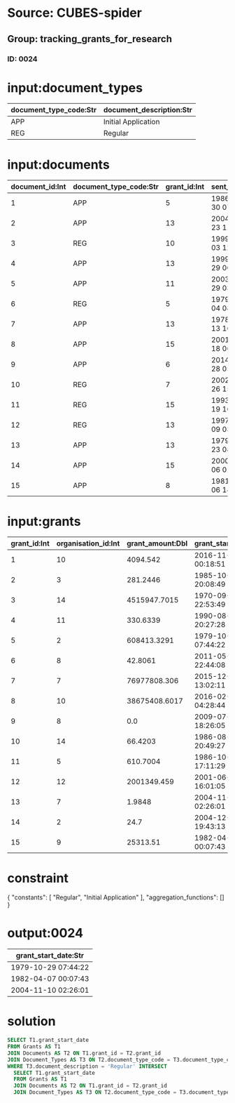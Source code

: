 # Source: CUBES-spider
## Group: tracking_grants_for_research
### ID: 0024

# input:document_types

| document_type_code:Str | document_description:Str |
|---|---|
| APP | Initial Application |
| REG | Regular |

# input:documents

| document_id:Int | document_type_code:Str | grant_id:Int | sent_date:Str | response_received_date:Str | other_details:Str |
|---|---|---|---|---|---|
| 1 | APP | 5 | 1986-11-30 07:56:35 | 1977-12-01 02:18:53 | nan |
| 2 | APP | 13 | 2004-01-23 11:57:08 | 1979-12-08 10:38:07 | nan |
| 3 | REG | 10 | 1999-03-03 12:25:58 | 1995-09-12 13:13:48 | nan |
| 4 | APP | 13 | 1999-05-29 00:02:46 | 1991-09-25 10:38:24 | nan |
| 5 | APP | 11 | 2003-08-29 03:32:52 | 1986-05-23 07:17:59 | nan |
| 6 | REG | 5 | 1979-07-04 08:54:23 | 1976-10-04 22:13:27 | nan |
| 7 | APP | 13 | 1978-09-13 16:23:29 | 1979-01-06 05:05:30 | nan |
| 8 | APP | 15 | 2001-06-18 06:35:49 | 1986-05-18 01:54:56 | nan |
| 9 | APP | 6 | 2014-01-28 05:11:34 | 1980-02-24 15:23:44 | nan |
| 10 | REG | 7 | 2002-07-26 15:50:28 | 1987-10-29 15:35:50 | nan |
| 11 | REG | 15 | 1993-02-19 16:31:12 | 1994-03-13 01:52:45 | nan |
| 12 | REG | 13 | 1997-03-09 03:42:19 | 1977-01-27 07:14:11 | nan |
| 13 | APP | 13 | 1979-08-23 08:22:34 | 1990-01-19 19:57:14 | nan |
| 14 | APP | 15 | 2000-06-06 01:03:46 | 1971-08-28 11:20:56 | nan |
| 15 | APP | 8 | 1981-08-06 14:56:55 | 1999-06-01 18:41:00 | nan |

# input:grants

| grant_id:Int | organisation_id:Int | grant_amount:Dbl | grant_start_date:Str | grant_end_date:Str | other_details:Str |
|---|---|---|---|---|---|
| 1 | 10 | 4094.542 | 2016-11-20 00:18:51 | 2004-10-24 09:09:39 | et |
| 2 | 3 | 281.2446 | 1985-10-09 20:08:49 | 1985-06-08 00:22:07 | occaecati |
| 3 | 14 | 4515947.7015 | 1970-09-19 22:53:49 | 1989-03-16 18:27:16 | et |
| 4 | 11 | 330.6339 | 1990-08-13 20:27:28 | 2014-08-13 22:58:50 | et |
| 5 | 2 | 608413.3291 | 1979-10-29 07:44:22 | 1996-08-16 20:45:05 | corrupti |
| 6 | 8 | 42.8061 | 2011-05-10 22:44:08 | 1977-12-27 01:51:18 | dolor |
| 7 | 7 | 76977808.306 | 2015-12-14 13:02:11 | 1981-03-09 17:12:27 | explicabo |
| 8 | 10 | 38675408.6017 | 2016-02-25 04:28:44 | 1983-06-22 15:12:32 | aliquam |
| 9 | 8 | 0.0 | 2009-07-14 18:26:05 | 1982-03-11 15:27:55 | sapiente |
| 10 | 14 | 66.4203 | 1986-08-26 20:49:27 | 2007-09-26 19:19:26 | veniam |
| 11 | 5 | 610.7004 | 1986-10-31 17:11:29 | 2001-05-22 21:02:43 | voluptatum |
| 12 | 12 | 2001349.459 | 2001-06-22 16:01:05 | 2007-04-24 03:04:13 | aut |
| 13 | 7 | 1.9848 | 2004-11-10 02:26:01 | 2011-05-29 11:21:59 | qui |
| 14 | 2 | 24.7 | 2004-12-05 19:43:13 | 1983-12-17 12:29:58 | aliquam |
| 15 | 9 | 25313.51 | 1982-04-07 00:07:43 | 1991-06-06 07:26:25 | ea |

# constraint

{
  "constants": [
    "Regular",
    "Initial Application"
  ],
  "aggregation_functions": []
}

# output:0024

| grant_start_date:Str |
|---|
| 1979-10-29 07:44:22 |
| 1982-04-07 00:07:43 |
| 2004-11-10 02:26:01 |

# solution

```sql
SELECT T1.grant_start_date
FROM Grants AS T1
JOIN Documents AS T2 ON T1.grant_id = T2.grant_id
JOIN Document_Types AS T3 ON T2.document_type_code = T3.document_type_code
WHERE T3.document_description = 'Regular' INTERSECT
  SELECT T1.grant_start_date
  FROM Grants AS T1
  JOIN Documents AS T2 ON T1.grant_id = T2.grant_id
  JOIN Document_Types AS T3 ON T2.document_type_code = T3.document_type_code WHERE T3.document_description = 'Initial Application'
```
